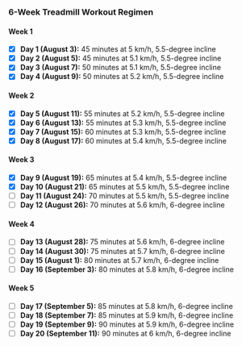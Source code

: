 ### 6-Week Treadmill Workout Regimen

#### Week 1
- [x] **Day 1 (August 3):** 45 minutes at 5 km/h, 5.5-degree incline
- [x] **Day 2 (August 5):** 45 minutes at 5.1 km/h, 5.5-degree incline
- [x] **Day 3 (August 7):** 50 minutes at 5.1 km/h, 5.5-degree incline
- [x] **Day 4 (August 9):** 50 minutes at 5.2 km/h, 5.5-degree incline

#### Week 2
- [x] **Day 5 (August 11):** 55 minutes at 5.2 km/h, 5.5-degree incline
- [x] **Day 6 (August 13):** 55 minutes at 5.3 km/h, 5.5-degree incline
- [x] **Day 7 (August 15):** 60 minutes at 5.3 km/h, 5.5-degree incline
- [x] **Day 8 (August 17):** 60 minutes at 5.4 km/h, 5.5-degree incline

#### Week 3
- [x] **Day 9 (August 19):** 65 minutes at 5.4 km/h, 5.5-degree incline
- [x] **Day 10 (August 21):** 65 minutes at 5.5 km/h, 5.5-degree incline
- [ ] **Day 11 (August 24):** 70 minutes at 5.5 km/h, 5.5-degree incline
- [ ] **Day 12 (August 26):** 70 minutes at 5.6 km/h, 6-degree incline

#### Week 4
- [ ] **Day 13 (August 28):** 75 minutes at 5.6 km/h, 6-degree incline
- [ ] **Day 14 (August 30):** 75 minutes at 5.7 km/h, 6-degree incline
- [ ] **Day 15 (August 1):** 80 minutes at 5.7 km/h, 6-degree incline
- [ ] **Day 16 (September 3):** 80 minutes at 5.8 km/h, 6-degree incline

#### Week 5
- [ ] **Day 17 (September 5):** 85 minutes at 5.8 km/h, 6-degree incline
- [ ] **Day 18 (September 7):** 85 minutes at 5.9 km/h, 6-degree incline
- [ ] **Day 19 (September 9):** 90 minutes at 5.9 km/h, 6-degree incline
- [ ] **Day 20 (September 11):** 90 minutes at 6 km/h, 6-degree incline
